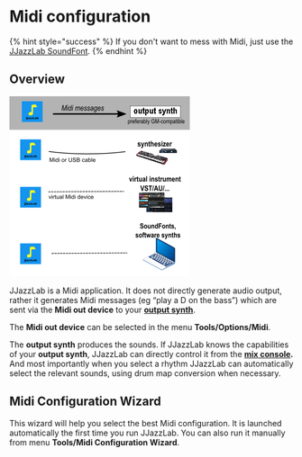 # Midi configuration

{% hint style="success" %}
If you don't want to mess with Midi, just use the [JJazzLab SoundFont](jjazzlab-soundfont/). 
{% endhint %}

## Overview

![](../.gitbook/assets/midiwizard-image1.png)

JJazzLab is a Midi application. It does not directly generate audio output, rather it generates Midi messages \(eg “play a D on the bass”\) which are sent via the **Midi out device** to your [**output synth**](output-synth.md). 

The **Midi out device** can be selected in the menu **Tools/Options/Midi**.

The **output synth** produces the sounds. If JJazzLab knows the capabilities of your **output synth**, JJazzLab can directly control it from the [**mix console**](../songs/song-editors/mix-console.md)**.** And most importantly when you select a rhythm JJazzLab can automatically select the relevant sounds, using drum map conversion when necessary. 

## Midi Configuration Wizard <a id="midi-configuration-wizard"></a>

This wizard will help you select the best Midi configuration.  It is launched automatically the first time you run JJazzLab. You can also run it manually from menu **Tools/Midi Configuration Wizard**.

